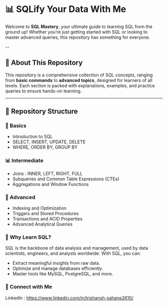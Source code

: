 # 📊 SQLify Your Data With Me

Welcome to **SQL Mastery**, your ultimate guide to learning SQL from the ground up! Whether you’re just getting started with SQL or looking to master advanced queries, this repository has something for everyone.

--

## 🚀 About This Repository

This repository is a comprehensive collection of SQL concepts, ranging from **basic commands** to **advanced topics**, designed for learners of all levels. Each section is packed with explanations, examples, and practice queries to ensure hands-on learning.

---

## 📂 Repository Structure

### 🔰 Basics
- Introduction to SQL
- SELECT, INSERT, UPDATE, DELETE
- WHERE, ORDER BY, GROUP BY

### 📊 Intermediate
- Joins : INNER, LEFT, RIGHT, FULL
- Subqueries and Common Table Expressions (CTEs)
- Aggregations and Window Functions

### 🧠 Advanced
- Indexing and Optimization
- Triggers and Stored Procedures
- Transactions and ACID Properties
- Advanced Analytical Queries

### 🌟 Why Learn SQL?
SQL is the backbone of data analysis and management, used by data scientists, engineers, and analysts worldwide. With SQL, you can:

- Extract meaningful insights from raw data.
- Optimize and manage databases efficiently.
- Master tools like MySQL, PostgreSQL, and more.

### 🙌 Connect with Me
LinkedIn : https://www.linkedin.com/in/trishansh-sahane2610/ 
